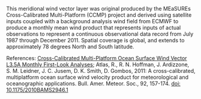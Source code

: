 This meridional wind vector layer was original produced by the MEaSUREs Cross-Calibrated Multi-Platform (CCMP) project and derived using satellite inputs coupled with a background analysis wind field from ECMWF to produce a monthly mean wind product that represents inputs of actual observations to represent a continuous observational data record from July 1987 through December 2011. Spatial coverage is global, and extends to approximately 78 degrees North and South latitude.

References: [Cross-Calibrated Multi-Platform Ocean Surface Wind Vector L3.5A Monthly First-Look Analyses](https://podaac.jpl.nasa.gov/dataset/CCMP_MEASURES_ATLAS_L4_OW_L3_5A_MONTHLY_WIND_VECTORS_FLK); Atlas, R., R. N. Hoffman, J. Ardizzone, S. M. Leidner, J. C. Jusem, D. K. Smith, D. Gombos, 2011: A cross-calibrated, multiplatform ocean surface wind velocity product for meteorological and oceanographic applications. Bull. Amer. Meteor. Soc., 92, 157-174. [doi: 10.1175/2010BAMS2946.1](http://dx.doi.org/10.1175/2010BAMS2946.1)
